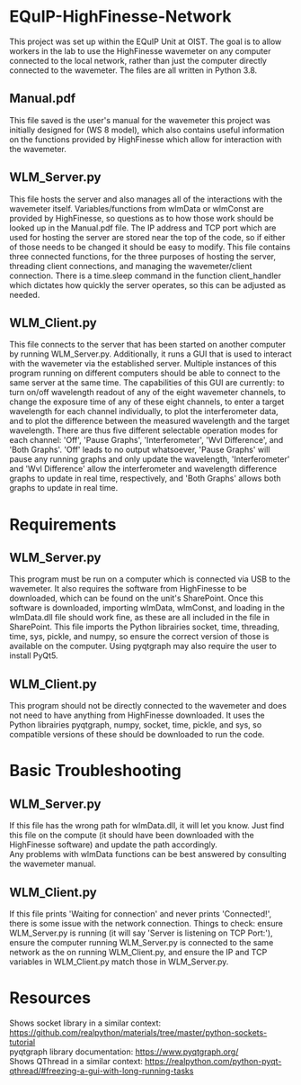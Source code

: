# EQuIP-HighFinesse-Network
This project was set up within the EQuIP Unit at OIST. The goal is to allow workers in the lab to use the HighFinesse wavemeter on any computer connected to the local network, rather than just the computer directly connected to the wavemeter. The files are all written in Python 3.8. 

## Manual.pdf
This file saved is the user's manual for the wavemeter this project was initially designed for (WS 8 model), which also contains useful information on the functions provided by HighFinesse which allow for interaction with the wavemeter. 

## WLM_Server.py
This file hosts the server and also manages all of the interactions with the wavemeter itself. Variables/functions from wlmData or wlmConst are provided by HighFinesse, so questions as to how those work should be looked up in the Manual.pdf file.
The IP address and TCP port which are used for hosting the server are stored near the top of the code, so if either of those needs to be changed it should be easy to modify. This file contains three connected functions, for the three purposes of hosting the server, threading client connections, and managing the wavemeter/client connection. There is a time.sleep command in the function client_handler which dictates how quickly the server operates, so this can be adjusted as needed. 

## WLM_Client.py
This file connects to the server that has been started on another computer by running WLM_Server.py. Additionally, it runs a GUI that is used to interact with the wavemeter via the established server. Multiple instances of this program running on different computers should be able to connect to the same server at the same time. The capabilities of this GUI are currently: to turn on/off wavelength readout of any of the eight wavemeter channels, to change the exposure time of any of these eight channels, to enter a target wavelength for each channel individually, to plot the interferometer data, and to plot the difference between the measured wavelength and the target wavelength. There are thus five different selectable operation modes for each channel: 'Off', 'Pause Graphs', 'Interferometer', 'Wvl Difference', and 'Both Graphs'. 'Off' leads to no output whatsoever, 'Pause Graphs' will pause any running graphs and only update the wavelength, 'Interferometer' and 'Wvl Difference' allow the interferometer and wavelength difference graphs to update in real time, respectively, and 'Both Graphs' allows both graphs to update in real time. 

# Requirements

## WLM_Server.py
This program must be run on a computer which is connected via USB to the wavemeter. It also requires the software from HighFinesse to be downloaded, which can be found on the unit's SharePoint. Once this software is downloaded, importing wlmData, wlmConst, and loading in the wlmData.dll file should work fine, as these are all included in the file in SharePoint. This file imports the Python librairies socket, time, threading, time, sys, pickle, and numpy, so ensure the correct version of those is available on the computer.  Using pyqtgraph may also require the user to install PyQt5.

## WLM_Client.py
This program should not be directly connected to the wavemeter and does not need to have anything from HighFinesse downloaded. It uses the Python librairies pyqtgraph, numpy, socket, time, pickle, and sys, so compatible versions of these should be downloaded to run the code. 

# Basic Troubleshooting

## WLM_Server.py
If this file has the wrong path for wlmData.dll, it will let you know. Just find this file on the compute (it should have been downloaded with the HighFinesse software) and update the path accordingly.<br>
Any problems with wlmData functions can be best answered by consulting the wavemeter manual.

## WLM_Client.py
If this file prints 'Waiting for connection' and never prints 'Connected!', there is some issue with the network connection. Things to check: ensure WLM_Server.py is running (it will say 'Server is listening on TCP Port:'), ensure the computer running WLM_Server.py is connected to the same network as the on running WLM_Client.py, and ensure the IP and TCP variables in WLM_Client.py match those in WLM_Server.py. 

# Resources
Shows socket library in a similar context: https://github.com/realpython/materials/tree/master/python-sockets-tutorial <br>
pyqtgraph library documentation: https://www.pyqtgraph.org/ <br>
Shows QThread in a similar context: https://realpython.com/python-pyqt-qthread/#freezing-a-gui-with-long-running-tasks <br>
